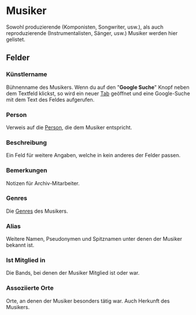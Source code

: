 Musiker
=======


Sowohl produzierende (Komponisten, Songwriter, usw.), als auch reproduzierende (Instrumentalisten, Sänger, usw.) Musiker
werden hier gelistet.

## Felder

### Künstlername

Bühnenname des Musikers.
Wenn du auf den "**Google Suche**" Knopf neben dem Textfeld klickst, so wird ein
neuer [Tab](https://de.wikipedia.org/wiki/Tabbed_Browsing) geöffnet und eine Google-Suche mit dem Text des Feldes
aufgerufen.

### Person

Verweis auf die [Person](person.md "Person"), die dem Musiker entspricht.

### Beschreibung

Ein Feld für weitere Angaben, welche in kein anderes der Felder passen.

### Bemerkungen

Notizen für Archiv-Mitarbeiter.

### Genres

Die [Genres](genre.md "Genre") des Musikers.

### Alias

Weitere Namen, Pseudonymen und Spitznamen unter denen der Musiker bekannt ist.

### Ist Mitglied in

Die Bands, bei denen der Musiker Mitglied ist oder war.

### Assoziierte Orte

Orte, an denen der Musiker besonders tätig war. Auch Herkunft des Musikers.
